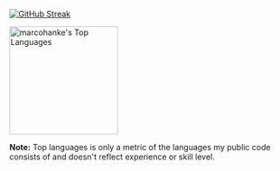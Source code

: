 [![GitHub Streak](https://streak-stats.demolab.com?user=marcohanke&theme=dark&hide_border=true&locale=de&stroke=F85D7F&ring=F85D7F&background=1F222E&fire=D7DD36)](https://git.io/streak-stats)

<a href="https://github.com/anuraghazra/github-readme-stats"><img alt="marcohanke's Top Languages" src="https://denvercoder1-github-readme-stats.vercel.app/api/top-langs/?username=marcohanke&layout=compact&langs_count=10&theme=react&hide_border=true&bg_color=1F222E&title_color=F85D7F&icon_color=F8D866&hide=Jupyter%20Notebook,Roff" height="192px"/></a>


  <b>Note:</b> Top languages is only a metric of the languages my public code consists of and doesn't reflect experience or skill level.
  
  <!-- https://github.com/ashutosh00710/github-readme-activity-graph -->

  <!-- https://github.com/jamesgeorge007/github-activity-readme -->
<!--
**marcohanke/marcohanke** is a ✨ _special_ ✨ repository because its `README.md` (this file) appears on your GitHub profile.

Here are some ideas to get you started:

- 🔭 I’m currently working on ...
- 🌱 I’m currently learning ...
- 👯 I’m looking to collaborate on ...
- 🤔 I’m looking for help with ...
- 💬 Ask me about ...
- 📫 How to reach me: ...
- 😄 Pronouns: ...
- ⚡ Fun fact: ...
-->
